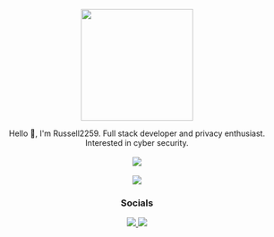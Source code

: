<p align="center"><img src="https://avatars.githubusercontent.com/u/84256826" width="200px"/></p>

<p align="center">
  Hello 👋, I'm Russell2259. Full stack developer and privacy enthusiast. Interested in cyber security.
  
  <br>
  <br>
  
  <a href="#">
    <img src="https://skillicons.dev/icons?i=md,html,javascript,typescript,css,python" />
    <br>
    <br>
    <img src="https://skillicons.dev/icons?i=vscode,eclipse,github,cloudflare,figma" />
  </a>
  
  <h3 align="center">Socials</h3>
  
  <p align="center">
    <a href="https://discord.com/users/1082457685598937209">
        <img src="https://skillicons.dev/icons?i=discord" />
    </a>
    <a href="https://github.com/Russell2259">
        <img src="https://skillicons.dev/icons?i=github" />
    </a>
  </p>
</p>
